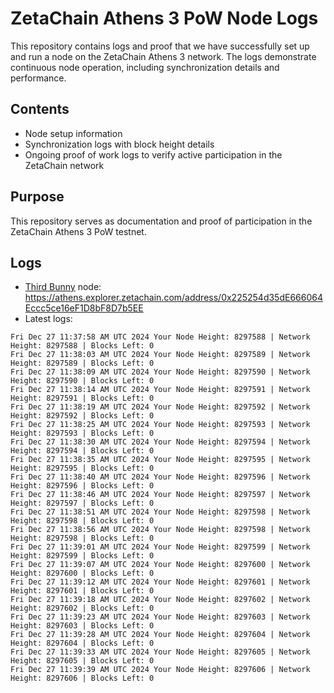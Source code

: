 # ZetaChain Athens 3 PoW Node Logs
This repository contains logs and proof that we have successfully set up and run a node on the ZetaChain Athens 3 network. The logs demonstrate continuous node operation, including synchronization details and performance.

## Contents
- Node setup information
- Synchronization logs with block height details
- Ongoing proof of work logs to verify active participation in the ZetaChain network

## Purpose
This repository serves as documentation and proof of participation in the ZetaChain Athens 3 PoW testnet.

## Logs

- [Third Bunny](https://thirdbunny.xyz/) node: https://athens.explorer.zetachain.com/address/0x225254d35dE666064Eccc5ce16eF1D8bF8D7b5EE
- Latest logs:
```
Fri Dec 27 11:37:58 AM UTC 2024 Your Node Height: 8297588 | Network Height: 8297588 | Blocks Left: 0
Fri Dec 27 11:38:03 AM UTC 2024 Your Node Height: 8297589 | Network Height: 8297589 | Blocks Left: 0
Fri Dec 27 11:38:09 AM UTC 2024 Your Node Height: 8297590 | Network Height: 8297590 | Blocks Left: 0
Fri Dec 27 11:38:14 AM UTC 2024 Your Node Height: 8297591 | Network Height: 8297591 | Blocks Left: 0
Fri Dec 27 11:38:19 AM UTC 2024 Your Node Height: 8297592 | Network Height: 8297592 | Blocks Left: 0
Fri Dec 27 11:38:25 AM UTC 2024 Your Node Height: 8297593 | Network Height: 8297593 | Blocks Left: 0
Fri Dec 27 11:38:30 AM UTC 2024 Your Node Height: 8297594 | Network Height: 8297594 | Blocks Left: 0
Fri Dec 27 11:38:35 AM UTC 2024 Your Node Height: 8297595 | Network Height: 8297595 | Blocks Left: 0
Fri Dec 27 11:38:40 AM UTC 2024 Your Node Height: 8297596 | Network Height: 8297596 | Blocks Left: 0
Fri Dec 27 11:38:46 AM UTC 2024 Your Node Height: 8297597 | Network Height: 8297597 | Blocks Left: 0
Fri Dec 27 11:38:51 AM UTC 2024 Your Node Height: 8297598 | Network Height: 8297598 | Blocks Left: 0
Fri Dec 27 11:38:56 AM UTC 2024 Your Node Height: 8297598 | Network Height: 8297598 | Blocks Left: 0
Fri Dec 27 11:39:01 AM UTC 2024 Your Node Height: 8297599 | Network Height: 8297599 | Blocks Left: 0
Fri Dec 27 11:39:07 AM UTC 2024 Your Node Height: 8297600 | Network Height: 8297600 | Blocks Left: 0
Fri Dec 27 11:39:12 AM UTC 2024 Your Node Height: 8297601 | Network Height: 8297601 | Blocks Left: 0
Fri Dec 27 11:39:18 AM UTC 2024 Your Node Height: 8297602 | Network Height: 8297602 | Blocks Left: 0
Fri Dec 27 11:39:23 AM UTC 2024 Your Node Height: 8297603 | Network Height: 8297603 | Blocks Left: 0
Fri Dec 27 11:39:28 AM UTC 2024 Your Node Height: 8297604 | Network Height: 8297604 | Blocks Left: 0
Fri Dec 27 11:39:33 AM UTC 2024 Your Node Height: 8297605 | Network Height: 8297605 | Blocks Left: 0
Fri Dec 27 11:39:39 AM UTC 2024 Your Node Height: 8297606 | Network Height: 8297606 | Blocks Left: 0
```
